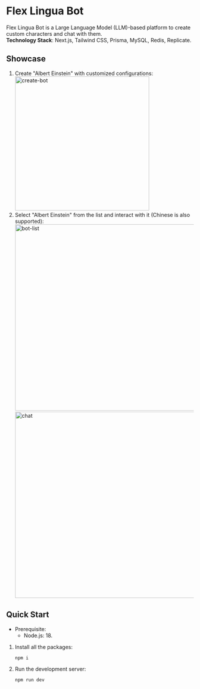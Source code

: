 # Flex Lingua Bot

Flex Lingua Bot is a Large Language Model (LLM)-based platform to create custom characters and chat with them.\
**Technology Stack**: Next.js, Tailwind CSS, Prisma, MySQL, Redis, Replicate.

## Showcase

1. Create "Albert Einstein" with customized configurations:\
   <img width="360px" alt="create-bot" src="https://github.com/ileoyang/flex-lingua-bot/assets/61306456/30241844-3f2d-4609-8bd1-b753da49523e">
2. Select "Albert Einstein" from the list and interact with it (Chinese is also supported):\
   <img width="500px" alt="bot-list" src="https://github.com/ileoyang/flex-lingua-bot/assets/61306456/01313376-678d-416b-86f0-6ebc6473729e">
   <img width="500px" alt="chat" src="https://github.com/ileoyang/flex-lingua-bot/assets/61306456/96eae97a-5e57-41eb-9594-135d804319b0">

## Quick Start

- Prerequisite:
  - Node.js: 18.

1. Install all the packages:
   ```shell
   npm i
   ```
2. Run the development server:
   ```shell
   npm run dev
   ```
